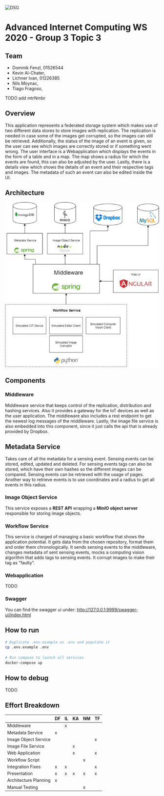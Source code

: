 ![DSG](./docs/dsg_logo.png)

# Advanced Internet Computing WS 2020 - Group 3 Topic 3

## Team
- Dominik Fenzl, 01526544
- Kevin Al-Chater, 
- Lichner Ivan, 01226385
- Nils Moynac, 
- Tiago Fragoso, 

TODO add mtrNmbr

## Overview
This application represents a federated storage system which makes use of two different data stores to store images with replication.
The replication is needed in case some of the images get corrupted, so the images can still be retrieved.
Additionally, the status of the image of an event is given, so the user can see which images are correctly stored or if something went wrong.
The user interface is a Webapplication which displays the events in the form of a table and in a map.
The map shows a radius for which the events are found, this can also be adjusted by the user.
Lastly, there is a details view which shows the details of an event and their respective tags and images.
The metadata of such an event can also be edited inside the UI.

## Architecture

![Architecture](./docs/AIC_Architecture.png)

## Components

### Middleware

Middleware service that keeps control of the replication, distribution and hashing services. Also it provides a gateway for the IoT devices as well as the user application.
The middleware also includes a rest endpoint to get the newest log messages of the middleware.
Lastly, the image file service is also embedded into this component, since it just calls the api that is already provided by Dropbox.

## Metadata Service
Takes care of all the metadata for a sensing event.
Sensing events can be stored, edited, updated and deleted.
For sensing events tags can also be stored, which have their own hashes so the different images can be compared.
Sensing events can be retrieved with the usage of pages.
Another way to retrieve events is to use coordinates and a radius to get all events in this radius.

### Image Object Service

This service exposes a **REST API** wrapping a **MinIO object server** responsible for storing image objects.

### Workflow Service

This service is charged of managing a basic workflow that shows the application potential. It gets data from the chosen repository, format them and order them chronologically. It sends sensing events to the middleware, changes metadata of sent sensing events, mocks a computing vision algorithm that adds tags to sensing events. It corrupt images to make their tag as "faulty".

### Webapplication
TODO

### Swagger
You can find the swagger ui under: http://127.0.0.1:9999/swagger-ui/index.html

## How to run

```bash
# Duplicate .env.example as .env and populate it
cp .env.example .env

# Run compose to launch all services
docker-compose up
```

## How to debug

TODO


## Effort Breakdown

|                      | DF  | IL | KA  | NM  | TF |
|----------------------|------|-----|-----|-----|----|
|Middleware            |      |  x  |     |     |    |
|Metadata Service      |  x   |     |     |     |    |
|Image Object Service  |      |     |     |     |  x |
|Image File Service    |      |     |  x  |     |    |
|Web Application       |      |     |  x  |     |  x |
|Workflow Script       |      |     |     |  x  |    |
|Integration Fixes     |  x   |  x  |     |     |  x |
|Presentation          |  x   |   x |  x  |  x  | x  |
|Architecture Planning |  x   |     |     |     |    |
|Manual Testing        |      |     |     |  x  |    |


